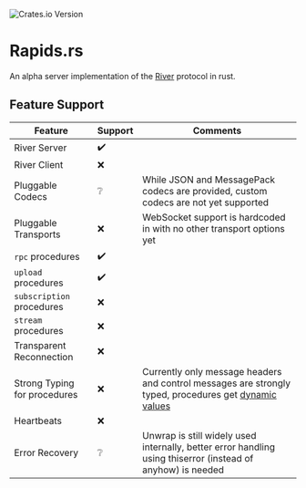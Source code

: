 ![Crates.io Version](https://img.shields.io/crates/v/rapids-rs)

# Rapids.rs
An alpha server implementation of the [River](https://github.com/replit/river) protocol in rust.

## Feature Support
| Feature | Support | Comments |
| --- | --- | --- |
| River Server | ✔️ | |
| River Client | ❌ | |
| Pluggable Codecs | ❔ | While JSON and MessagePack codecs are provided, custom codecs are not yet supported |
| Pluggable Transports | ❌ | WebSocket support is hardcoded in with no other transport options yet |
| `rpc` procedures | ✔️ | |
| `upload` procedures | ✔️ | |
| `subscription` procedures | ❌ | |
| `stream` procedures | ❌ | |
| Transparent Reconnection | ❌ | |
| Strong Typing for procedures | ❌ | Currently only message headers and control messages are strongly typed, procedures get [dynamic values](https://docs.rs/serde_json/latest/serde_json/value/index.html) |
| Heartbeats | ❌ | |
| Error Recovery | ❔ | Unwrap is still widely used internally, better error handling using thiserror (instead of anyhow) is needed |

